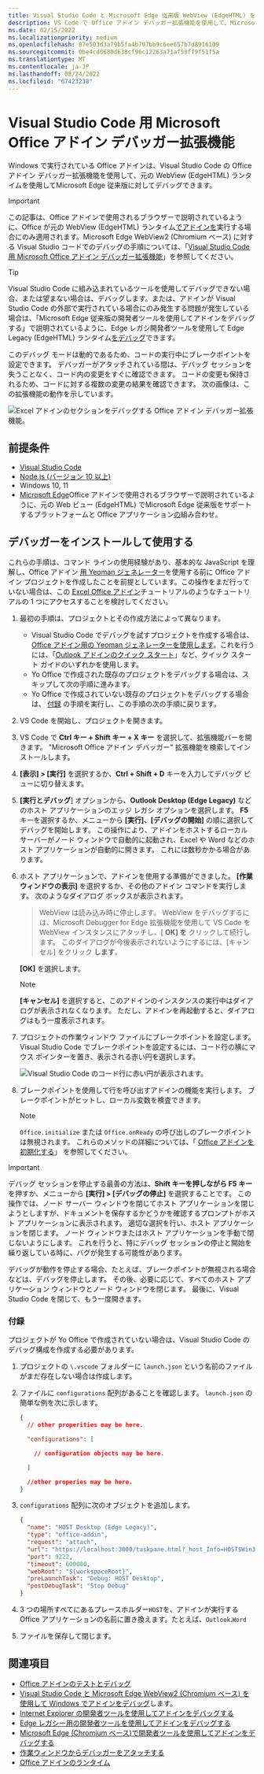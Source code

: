```yaml
---
title: Visual Studio Code と Microsoft Edge 従来版 WebView (EdgeHTML) を使用して Windows 上のアドインをデバッグする
description: VS Code で Office アドイン デバッガー拡張機能を使用して、Microsoft Edge 従来版 WebView (EdgeHTML) を使用する Office アドインをデバッグする方法について説明します。
ms.date: 02/15/2022
ms.localizationpriority: medium
ms.openlocfilehash: 87e503d3a79b5fa4b797bb9c6ee657b7d8916109
ms.sourcegitcommit: 0be4cd0680d638cf96c12263a71af59ff9f51f5a
ms.translationtype: MT
ms.contentlocale: ja-JP
ms.lasthandoff: 08/24/2022
ms.locfileid: "67423238"
---
```

# <a name="microsoft-office-add-in-debugger-extension-for-visual-studio-code"></a>Visual Studio Code 用 Microsoft Office アドイン デバッガー拡張機能

Windows で実行されている Office アドインは、Visual Studio Code の Office アドイン デバッガー拡張機能を使用して、元の WebView (EdgeHTML) ランタイムを使用してMicrosoft Edge 従来版に対してデバッグできます。 

> [!IMPORTANT]
> この記事は、Office アドインで使用されるブラウザーで説明されているように、Office が元の WebView (EdgeHTML) ランタイム[でアドインを](../concepts/browsers-used-by-office-web-add-ins.md)実行する場合にのみ適用されます。Microsoft Edge WebView2 (Chromium ベース) に対する Visual Studio コードでのデバッグの手順については、「[Visual Studio Code 用 Microsoft Office アドイン デバッガー拡張機能](debug-desktop-using-edge-chromium.md)」を参照してください。

> [!TIP]
> Visual Studio Code に組み込まれているツールを使用してデバッグできない場合、または望まない場合は、デバッグします。または、アドインが Visual Studio Code の外部で実行されている場合にのみ発生する問題が発生している場合は、「Microsoft Edge 従来版の開発者ツールを使用してアドインをデバッグする」で説明されているように、Edge レガシ開発者ツールを使用して Edge Legacy (EdgeHTML) ランタイム[をデバッグ](debug-add-ins-using-devtools-edge-legacy.md)できます。

このデバッグ モードは動的であるため、コードの実行中にブレークポイントを設定できます。 デバッガーがアタッチされている間は、デバッグ セッションを失うことなく、コード内の変更をすぐに確認できます。 コードの変更も保持されるため、コードに対する複数の変更の結果を確認できます。 次の画像は、この拡張機能の動作を示しています。

![Excel アドインのセクションをデバッグする Office アドイン デバッガー拡張機能。](../images/vs-debugger-extension-for-office-addins.jpg)

## <a name="prerequisites"></a>前提条件

- [Visual Studio Code](https://code.visualstudio.com/)
- [Node.js (バージョン 10 以上)](https://nodejs.org/)
- Windows 10, 11
- [Microsoft Edge](https://www.microsoft.com/edge)Office アドインで使用されるブラウザーで説明されているように、元の Web ビュー (EdgeHTML) でMicrosoft Edge 従来版をサポートするプラットフォームと Office アプリケーション[の](../concepts/browsers-used-by-office-web-add-ins.md)組み合わせ。

## <a name="install-and-use-the-debugger"></a>デバッガーをインストールして使用する

これらの手順は、コマンド ラインの使用経験があり、基本的な JavaScript を理解し、Office アドイン [用 Yeoman ジェネレーター](../develop/yeoman-generator-overview.md)を使用する前に Office アドイン プロジェクトを作成したことを前提としています。この操作をまだ行っていない場合は、この [Excel Office アドイン](../tutorials/excel-tutorial.md)チュートリアルのようなチュートリアルの 1 つにアクセスすることを検討してください。

1. 最初の手順は、プロジェクトとその作成方法によって異なります。

   - Visual Studio Code でデバッグを試すプロジェクトを作成する場合は、[Office アドイン用の Yeoman ジェネレーターを使用します](../develop/yeoman-generator-overview.md)。これを行うには、「[Outlook アドインのクイック スタート](../quickstarts/outlook-quickstart.md)」など、クイック スタート ガイドのいずれかを使用します。 
   - Yo Office で作成された既存のプロジェクトをデバッグする場合は、スキップして次の手順に進みます。
   - Yo Office で作成されていない既存のプロジェクトをデバッグする場合は、 [付録](#appendix) の手順を実行し、この手順の次の手順に戻ります。


1. VS Code を開始し、プロジェクトを開きます。 

1. VS Code で **Ctrl キー + Shift キー + X キー** を選択して、拡張機能バーを開きます。 "Microsoft Office アドイン デバッガー" 拡張機能を検索してインストールします。

1. **[表示] > [実行]** を選択するか、**Ctrl + Shift + D** キーを入力してデバッグ ビューに切り替えます。

1. **[実行とデバッグ**] オプションから、**Outlook Desktop (Edge Legacy)** などのホスト アプリケーションのエッジ レガシ オプションを選択します。 **F5** キーを選択するか、メニューから **[実行]、[デバッグの開始]** の順に選択してデバッグを開始します。 この操作により、アドインをホストするローカル サーバーがノード ウィンドウで自動的に起動され、Excel や Word などのホスト アプリケーションが自動的に開きます。 これには数秒かかる場合があります。

1. ホスト アプリケーションで、アドインを使用する準備ができました。 **[作業ウィンドウの表示]** を選択するか、その他のアドイン コマンドを実行します。 次のようなダイアログ ボックスが表示されます。

   > WebView は読み込み時に停止します。
   > WebView をデバッグするには、Microsoft Debugger for Edge 拡張機能を使用して VS Code を WebView インスタンスにアタッチし、[ **OK] を** クリックして続行します。 このダイアログが今後表示されないようにするには、[キャンセル] をクリック **します**。

   **[OK]** を選択します。

   > [!NOTE]
   > **[キャンセル]** を選択すると、このアドインのインスタンスの実行中はダイアログが表示されなくなります。 ただし、アドインを再起動すると、ダイアログはもう一度表示されます。

1. プロジェクトの作業ウィンドウ ファイルにブレークポイントを設定します。 Visual Studio Code でブレークポイントを設定するには、コード行の横にマウス ポインターを置き、表示される赤い円を選択します。

    ![Visual Studio Code のコード行に赤い円が表示されます。](../images/set-breakpoint.jpg)

1. ブレークポイントを使用して行を呼び出すアドインの機能を実行します。 ブレークポイントがヒットし、ローカル変数を検査できます。

   > [!NOTE]
   > `Office.initialize` または `Office.onReady` の呼び出しのブレークポイントは無視されます。 これらのメソッドの詳細については、「 [Office アドインを初期化する](../develop/initialize-add-in.md)」 を参照してください。

> [!IMPORTANT]
> デバッグ セッションを停止する最善の方法は、**Shift キーを押しながら F5 キー** を押すか、メニューから **[実行] > [デバッグの停止]** を選択することです。 この操作では、ノード サーバー ウィンドウを閉じてホスト アプリケーションを閉じようとしますが、ドキュメントを保存するかどうかを確認するプロンプトがホスト アプリケーションに表示されます。 適切な選択を行い、ホスト アプリケーションを閉じます。 ノード ウィンドウまたはホスト アプリケーションを手動で閉じないようにします。 これを行うと、特にデバッグ セッションの停止と開始を繰り返している時に、バグが発生する可能性があります。
>
> デバッグが動作を停止する場合、たとえば、ブレークポイントが無視される場合などは、デバッグを停止します。 その後、必要に応じて、すべてのホスト アプリケーション ウィンドウとノード ウィンドウを閉じます。 最後に、Visual Studio Code を閉じて、もう一度開きます。

### <a name="appendix"></a>付録

プロジェクトが Yo Office で作成されていない場合は、Visual Studio Code のデバッグ構成を作成する必要があります。 

1. プロジェクトの `\.vscode` フォルダーに `launch.json` という名前のファイルがまだ存在しない場合は作成します。 
1. ファイルに `configurations` 配列があることを確認します。 `launch.json` の簡単な例を次に示します。

    ```json
    {
      // other properities may be here.

      "configurations": [

        // configuration objects may be here.

      ]

      //other properies may be here.
    }
    ```

1. `configurations` 配列に次のオブジェクトを追加します。

    ```json
    {
      "name": "HOST Desktop (Edge Legacy)",
      "type": "office-addin",
      "request": "attach",
      "url": "https://localhost:3000/taskpane.html?_host_Info=HOST$Win32$16.01$en-US$$$$0",
      "port": 9222,
      "timeout": 600000,
      "webRoot": "${workspaceRoot}",
      "preLaunchTask": "Debug: HOST Desktop",
      "postDebugTask": "Stop Debug"
    }
    ```

1. 3 つの場所すべてにあるプレースホルダー`HOST`を、アドインが実行する Office アプリケーションの名前に置き換えます。たとえば、`Outlook`.`Word`
1. ファイルを保存して閉じます。

## <a name="see-also"></a>関連項目

- [Office アドインのテストとデバッグ](test-debug-office-add-ins.md)
- [Visual Studio Code と Microsoft Edge WebView2 (Chromium ベース) を使用して Windows でアドインをデバッグ](debug-desktop-using-edge-chromium.md)します。
- [Internet Explorer の開発者ツールを使用してアドインをデバッグする](debug-add-ins-using-f12-tools-ie.md)
- [Edge レガシー用の開発者ツールを使用してアドインをデバッグする](debug-add-ins-using-devtools-edge-legacy.md)
- [Microsoft Edge (Chromium ベース)で開発者ツールを使用してアドインをデバッグする](debug-add-ins-using-devtools-edge-chromium.md)
- [作業ウィンドウからデバッガーをアタッチする](attach-debugger-from-task-pane.md)
- [Office アドインのランタイム](runtimes.md)